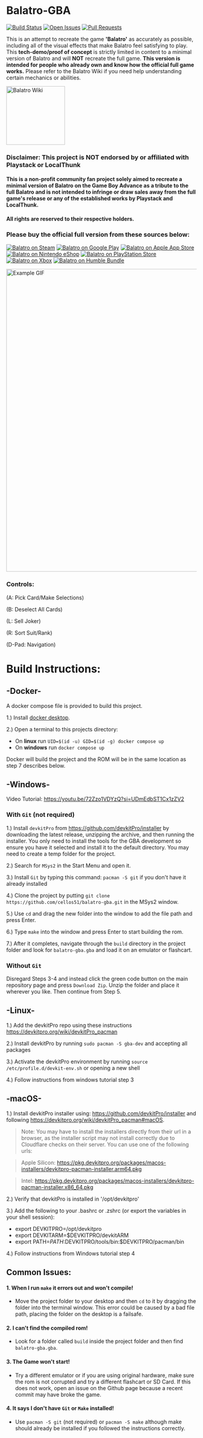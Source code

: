 # Balatro-GBA

[![Build Status](https://img.shields.io/github/actions/workflow/status/cellos51/balatro-gba/build_ci_workflow.yml?style=flat&logo=github&branch=main&label=Builds&labelColor=gray&color=default&v=1)](https://github.com/cellos51/balatro-gba/actions)
[![Open Issues](https://custom-icon-badges.demolab.com/github/issues/cellos51/balatro-gba?logo=bug&style=flat&label=Issues&labelColor=gray&color=red&v=2)](https://github.com/cellos51/balatro-gba/issues)
[![Pull Requests](https://custom-icon-badges.demolab.com/github/issues-pr/cellos51/balatro-gba?logo=git-pull-request&style=flat&label=Pull%20Requests&labelColor=gray&color=indigo&v=3)](https://github.com/cellos51/balatro-gba/pulls)

This is an attempt to recreate the game **'Balatro'** as accurately as possible, including all of the visual effects that make Balatro feel satisfying to play.
This **tech-demo/proof of concept** is strictly limited in content to a minimal version of Balatro and will **NOT** recreate the full game. **This version is intended for people who already own and know how the official full game works.** Please refer to the Balatro Wiki if you need help understanding certain mechanics or abilities.

<a href="https://balatrowiki.org/">
  <img src="https://custom-icon-badges.demolab.com/badge/Balatro%20Wiki-194c84?logo=bigjoker&logoColor=fff" alt="Balatro Wiki" width="155">
</a>

### Disclaimer: This project is NOT endorsed by or affiliated with Playstack or LocalThunk
#### This is a non-profit community fan project solely aimed to recreate a minimal version of Balatro on the Game Boy Advance as a tribute to the full Balatro and is not intended to infringe or draw sales away from the full game's release or any of the established works by Playstack and LocalThunk.
#### All rights are reserved to their respective holders. 

### Please buy the official full version from these sources below:
[![Balatro on Steam](https://custom-icon-badges.demolab.com/badge/Balatro%20on%20Steam-194c84?logo=steam&logoColor=fff)](https://store.steampowered.com/app/2379780/Balatro/)
[![Balatro on Google Play](https://custom-icon-badges.demolab.com/badge/Balatro%20on%20Google%20Play-414141?logo=Google-play&logoColor=fff)](https://play.google.com/store/apps/details?id=com.playstack.balatro.android)
[![Balatro on Apple App Store](https://custom-icon-badges.demolab.com/badge/Balatro%20on%20Apple%20App%20Store-0D96F6?logo=app-store&logoColor=fff)](https://apps.apple.com/us/app/balatro/id6502453075)
[![Balatro on Nintendo eShop](https://custom-icon-badges.demolab.com/badge/Balatro%20on%20Nintendo%20eShop-e60012?logo=nintendo&logoColor=fff)](https://www.nintendo.com/us/store/products/balatro-switch/)
[![Balatro on PlayStation Store](https://custom-icon-badges.demolab.com/badge/Balatro%20on%20PlayStation%20Store-006FCD?logo=PlayStation&logoColor=fff)](https://store.playstation.com/en-us/concept/10010334)
[![Balatro on Xbox](https://custom-icon-badges.demolab.com/badge/Balatro%20on%20Xbox-107C10.svg?logo=xbox&logoColor=white)](https://www.xbox.com/en-US/games/store/balatro/9PK087LNGJC5)
[![Balatro on Humble Bundle](https://img.shields.io/badge/Balatro%20on%20Humble%20Bundle-%23494F5C.svg?logo=HumbleBundle&logoColor=white)](https://www.humblebundle.com/store/balatro?srsltid=AfmBOoqS2De8T4kizzWxJS1pbvQosJ_bYCl4qvC6LA1YLPAh4sZ8vJqO)

<!-- The Gif is a little blurry but I think it looks fine -->
<img src="example.gif" alt="Example GIF" width="800">

### Controls: 
(A: Pick Card/Make Selections)

(B: Deselect All Cards) 

(L: Sell Joker)

(R: Sort Suit/Rank)

(D-Pad: Navigation) 
# **Build Instructions:**

## **-Docker-**
A docker compose file is provided to build this project. 

1.) Install [docker desktop](https://docs.docker.com/compose/install/). 

2.) Open a terminal to this projects directory:
- On **linux** run `UID=$(id -u) GID=$(id -g) docker compose up`
- On **windows** run `docker compose up`

Docker will build the project and the ROM will be in the same location as step 7 describes below.

## **-Windows-**
Video Tutorial: https://youtu.be/72Zzo1VDYzQ?si=UDmEdbST1Cx1zZV2
### With `Git` (not required)
1.) Install `devkitPro` from https://github.com/devkitPro/installer by downloading the latest release, unzipping the archive, and then running the installer. You only need to install the tools for the GBA development so ensure you have it selected and install it to the default directory. You may need to create a temp folder for the project.

2.) Search for `MSys2` in the Start Menu and open it.

3.) Install `Git` by typing this command: `pacman -S git` if you don't have it already installed

4.) Clone the project by putting `git clone https://github.com/cellos51/balatro-gba.git` in the MSys2 window.

5.) Use `cd` and drag the new folder into the window to add the file path and press Enter.

6.) Type `make` into the window and press Enter to start building the rom.

7.) After it completes, navigate through the `build` directory in the project folder and look for `balatro-gba.gba` and load it on an emulator or flashcart.
### Without `Git`
Disregard Steps 3-4 and instead click the green code button on the main repository page and press `Download Zip`. Unzip the folder and place it wherever you like. Then continue from Step 5.

## **-Linux-**

1.) Add the devkitPro repo using these instructions https://devkitpro.org/wiki/devkitPro_pacman

2.) Install devkitPro by running `sudo pacman -S gba-dev` and accepting all packages

3.) Activate the devkitPro environment by running `source /etc/profile.d/devkit-env.sh` or opening a new shell

4.) Follow instructions from windows tutorial step 3

## **-macOS-**
1.) Install devkitPro installer using: https://github.com/devkitPro/installer and following https://devkitpro.org/wiki/devkitPro_pacman#macOS.
> Note: You may have to install the installers directly from their url in a browser, as the installer script may not install correctly due to Cloudflare checks on their server. You can use one of the following urls: 

> Apple Silicon: https://pkg.devkitpro.org/packages/macos-installers/devkitpro-pacman-installer.arm64.pkg

> Intel: https://pkg.devkitpro.org/packages/macos-installers/devkitpro-pacman-installer.x86_64.pkg
 

2.) Verify that devkitPro is installed in '/opt/devkitpro'

3.) Add the following to your .bashrc or .zshrc (or export the variables in your shell session): 
- export DEVKITPRO=/opt/devkitpro
- export DEVKITARM=$DEVKITPRO/devkitARM
- export PATH=$PATH:$DEVKITPRO/tools/bin:$DEVKITPRO/pacman/bin

4.) Follow instructions from Windows tutorial step 4

## **Common Issues:**

#### 1. **When I run `make` it errors out and won't compile!**
- Move the project folder to your desktop and then `cd` to it by dragging the folder into the terminal window. This error could be caused by a bad file path, placing the folder on the desktop is a failsafe.

#### 2. **I can't find the compiled rom!**
- Look for a folder called `build` inside the project folder and then find `balatro-gba.gba`.

#### 3. **The Game won't start!**
- Try a different emulator or if you are using original hardware, make sure the rom is not corrupted and try a different flashcart or SD Card. If this does not work, open an issue on the Github page because a recent commit may have broke the game.

#### 4. **It says I don't have `Git` or `Make` installed!**
- Use `pacman -S git` (not required) or `pacman -S make` although make should already be installed if you followed the instructions correctly.
